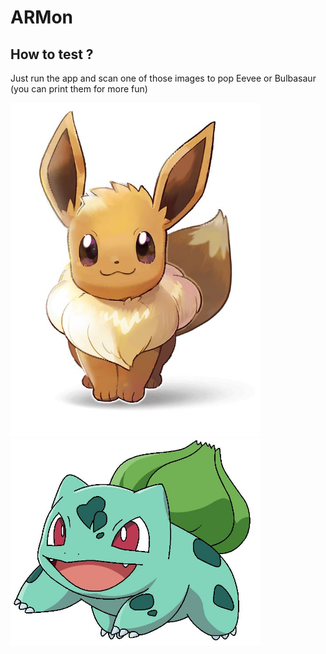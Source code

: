 # ARMon
## How to test ?
Just run the app and scan one of those images to pop Eevee or Bulbasaur (you can print them for more fun)


<img src="https://github.com/Kireyin/ARMon/blob/master/armon/armon/Assets.xcassets/cards.arresourcegroup/Eevee.arreferenceimage/2f4913a0174ff40ddee9b2e9f65ac2fb.jpg" width="400" alt="Eevee"><img src="https://github.com/Kireyin/ARMon/blob/master/armon/armon/Assets.xcassets/cards.arresourcegroup/Bulbasaur.arreferenceimage/1633835-bulbasaur_by_thunderwest.jpg" width="400" alt="Bulbasaur">
